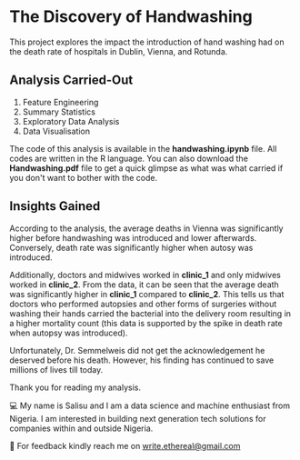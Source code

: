 # The Discovery of Handwashing

This project explores the impact the introduction of hand washing had on the death rate of hospitals in Dublin, Vienna, and Rotunda.

## Analysis Carried-Out

1. Feature Engineering
2. Summary Statistics
3. Exploratory Data Analysis
4. Data Visualisation

The code of this analysis is available in the **handwashing.ipynb** file. All codes are written in the R language. You can also download the **Handwashing.pdf** file to get a quick glimpse as what was what carried if you don't want to bother with the code.


## Insights Gained

According to the analysis, the average deaths in Vienna was significantly higher before handwashing was introduced and lower afterwards. Conversely, death rate was significantly higher when autosy was introduced.

Additionally, doctors and midwives worked in **clinic_1** and only midwives worked in **clinic_2**. From the data, it can be seen that the average death was significantly higher in **clinic_1** compared to **clinic_2**. This tells us that doctors who performed autopsies and other forms of surgeries without washing their hands carried the bacterial into the delivery room resulting in a higher mortality count (this data is supported by the spike in death rate when autopsy was introduced).

Unfortunately, Dr. Semmelweis did not get the acknowledgement he deserved before his death. However, his finding has continued to save millions of lives till today.

Thank you for reading my analysis.

💻 My name is Salisu and I am a data science and machine enthusiast from Nigeria. I am interested in building next generation tech solutions for companies within and outside Nigeria.

🚀 For feedback kindly reach me on write.ethereal@gmail.com
